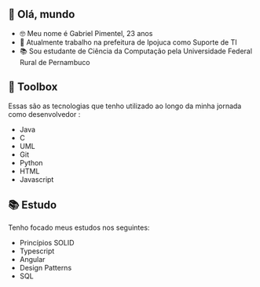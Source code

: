 ## 👋 Olá, mundo

- 🤓 Meu nome é Gabriel Pimentel, 23 anos
- 🔭 Atualmente trabalho na prefeitura de Ipojuca como Suporte de TI
- 📚 Sou estudante de Ciência da Computação pela Universidade Federal Rural de Pernambuco

## 🧰 Toolbox
Essas são as tecnologias que tenho utilizado ao longo da minha jornada como desenvolvedor 
:

- Java
- C
- UML
- Git
- Python
- HTML
- Javascript


## 📚 Estudo

Tenho focado meus estudos nos seguintes:

- Princípios SOLID
- Typescript
- Angular
- Design Patterns
- SQL
